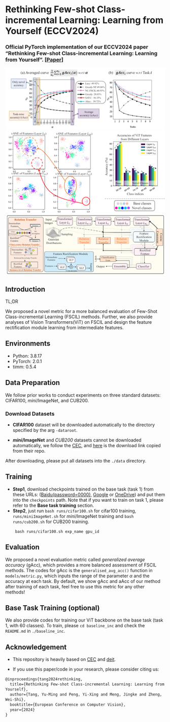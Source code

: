 # Rethinking Few-shot Class-incremental Learning: Learning from Yourself (ECCV2024)
### Official PyTorch implementation of our ECCV2024 paper “Rethinking Few-shot Class-incremental Learning: Learning from Yourself”. [[Paper](http://arxiv.org/abs/2407.07468)]



<div align=center> <img src="img.png"  style="zoom: 60%;"></div>
<div align=center> <img src="img_1.png"  style="zoom: 72%;"></div>
<div align=center> <img src="img_2.png"  style="zoom: 57%;"></div>

## Introduction 
TL;DR

We proposed a novel metric for a more balanced evaluation of Few-Shot Class-incremental Learning (FSCIL) methods.
Further, we also provide analyses of Vision Transformers(ViT) on FSCIL 
and design the feature rectification module learning from intermediate features.
## Environments

- Python: 3.8.17
- PyTorch: 2.0.1
- timm: 0.5.4

## Data Preparation
We follow prior works to conduct experiments on three standard datasets: CIFAR100, *mini*/ImageNet, and CUB200.
### Download Datasets
- **CIFAR100** dataset will be downloaded automatically to the directory specified by the arg `-dataroot`.

- ***mini*/ImageNet** and *CUB200* datasets cannot be downloaded automatically, we follow the [CEC](https://github.com/icoz69/CEC-CVPR2021),
  and [here](https://drive.google.com/drive/folders/11LxZCQj2FRCs0JTsf_dafvTHqFn2yGSN?usp=sharing) is the download link copied from their repo.

After downloading, please put all datasets into the `./data` directory.

## Training

- **Step1**, download checkpoints trained on the base task (task 1) from these URLs: ([Baidu(password=0000)](https://pan.baidu.com/s/1RBIoiW-KZgfNV_3CNPGkEw
), [Google](https://drive.google.com/file/d/1g_P03Mez0sxAH2NCJE1ZNBZLtwSs-Bxl/view?usp=drive_link) or [OneDrive](https://sunyatsen-my.sharepoint.cn/:u:/g/personal/tangym9_ms_sysu_edu_cn/EcPiIJm23DpBhcENiH3wB_YBhcDJIfRLv_x1YWR_Hqv6Mw?e=nwHfn6))
  and put them into the `checkpoints` path.
Note that if you want to train on task 1, please refer to the **Base task training** section.
- **Step2**, just run ```bash runs/cifar100.sh``` for cifar100 training, ```runs/miniImageNet.sh``` for *mini*/ImageNet training and ```bash runs/cub200.sh``` for CUB200 training.
  ```
   bash runs/cifar100.sh exp_name gpu_id
  ```

## Evaluation
We proposed a novel evaluation metric called *generalized average accuracy* (gAcc), which provides a more balanced assessment of FSCIL methods.
The codes for gAcc is the ```generalised_avg_acc()``` function in `models/metric.py`, which inputs the range of the parameter $\alpha$ and the accuracy at each task.
By default, we show gAcc and aAcc of our method after training of each task, feel free to use this metric for any other methods!

## Base Task Training (optional)
We also provide codes for training our ViT backbone on the base task (task 1, with 60 classes).
To train, please ```cd baseline_inc``` and check the `README.md` in `./baseline_inc`.

## Acknowledgement

- This repository is heavily based
  on [CEC](https://github.com/icoz69/CEC-CVPR2021) and [deit](https://github.com/facebookresearch/deit).

- If you use this paper/code in your research, please consider citing us:

```
@inproceedings{tang2024rethinking,
  title={Rethinking Few-shot Class-incremental Learning: Learning from Yourself},
  author={Tang, Yu-Ming and Peng, Yi-Xing and Meng, Jingke and Zheng, Wei-Shi},
  booktitle={European Conference on Computer Vision},
  year={2024}
}
```
